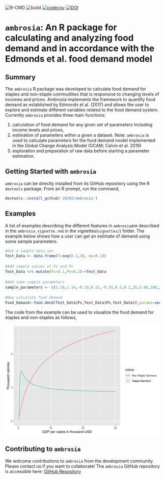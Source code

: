 ![R-CMD](https://github.com/JGCRI/ambrosia/workflows/R-CMD/badge.svg) ![build](https://github.com/JGCRI/ambrosia/workflows/build/badge.svg) [![codecov](https://codecov.io/gh/JGCRI/ambrosia/branch/master/graph/badge.svg)](https://codecov.io/gh/JGCRI/ambrosia)
[![DOI](https://zenodo.org/badge/69679416.svg)](https://zenodo.org/badge/latestdoi/69679416)



# `ambrosia`: An R package for calculating and analyzing food demand and in accordance with the Edmonds et al. food demand model

## Summary
The `ambrosia` R package was developed to calculate food demand for staples and non-staple commodities that is responsive to changing levels of incomes and prices. Ambrosia implements the framework to quantify food demand as established by Edmonds et al. (2017) and allows the user to explore and estimate different variables related to the food demand system. Currently `ambrosia` provides three main functions:
1. calculation of food demand for any given set of parameters including income levels and prices,
2. estimation of parameters within a given a dataset.  Note:  `ambrosia` is used to calculate parameters for the food demand model implemented in the Global Change Analysis Model (GCAM; Calvin et al. 2019)
3. exploration and preparation of raw data before starting a parameter estimation.


## Getting Started with `ambrosia`

`ambrosia` can be directly installed from its GitHub repository using the R `devtools` package. From an R prompt, run the command,

```r
devtools::install_github('JGCRI/ambrosia')

```

## Examples

A list of examples describing the different features in `ambrosia`are described in the `ambrosia_vignette.rmd` in the vignettes(`vignettes/`) folder. The example below shows how a user can get an estimate of demand using some sample parameters.

```r
#Get a sample data set
Test_Data <- data.frame(Y=seq(0.1,30, by=0.1))

#Add sample values of Ps and Pn
Test_Data %>% mutate(Ps=0.1,Pn=0.2)->Test_Data

#Add some sample parameters
sample_parameters <- c(1.28,1.14,-0.19,0.21,-0.33,0.5,0.1,16,5.06,100,20)

#Now calculate food demand
Food_Demand<-food.dmnd(Test_Data$Ps,Test_Data$Pn,Test_Data$Y,params=vec2param(sample_parameters))

```
The code from the example can be used to visualize the food demand for staples and non-staples as follows,

![A simple plot of food demand for staples and non-staples for changing incomes and constant prices.](vignettes/example_3.png)

## Contributing to `ambrosia`
We welcome contributions to `ambrosia` from the development community. Please contact us if you want to collaborate! The `ambrosia` GitHub repository is accessible here: [GitHub Repository](https://github.com/JGCRI/ambrosia)
